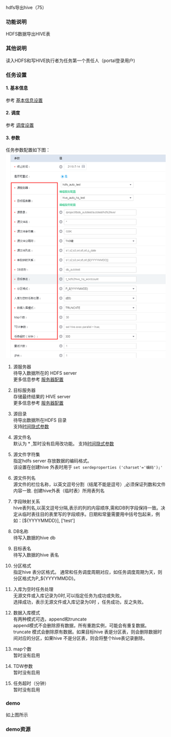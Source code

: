 hdfs导出hive（75）

### 功能说明
HDFS数据导出HIVE表

### 其他说明
读入HDFS和写HIVE执行者为任务第一个责任人（portal登录用户)

### 任务设置
#### 1. 基本信息  
参考 [基本信息设置](/workflow/workflow/runnerBasicInfo.md)  
#### 2. 调度  
参考 [调度设置](/workflow/workflow/runnerCycle.md)  

#### 3. 参数
任务参数配置如下图：
![hdfs2hive](/workflow/workflow/images/hdfs2hive1.png)

1. 源服务器  
待导入数据所在的 HDFS server  
更多信息参考 [服务器配置](/workflow/services/readme.md)

2. 目标服务器  
存储最终结果的 HIVE server   
更多信息参考 [服务器配置](/workflow/services/readme.md)

3. 源目录  
待导出数据所在HDFS 目录  
支持[时间隐式参数](/workflow/more/implicitVariable.md)

4. 源文件名  
默认为 * ,暂时没有启用改功能。
支持[时间隐式参数](/workflow/more/implicitVariable.md)

5. 源文件字符集  
指定hdfs server 存放数据的编码格式。   
该设置在创建hive 外表时用于
```set serdeproperties ('charset'='编码');'```

6. 源文件列名  
源文件的栏位名称，以英文逗号分割（结尾不能是逗号）,必须保证列数和文件内容一致.
创建hive外表（临时表）所用表列名  

7. 字段映射关系  
hive表列名,以英文逗号分隔,表示的列的内容顺序,需和DB列字段保持一致。决定从临时表往目的表里写的字段顺序。日期和常量需要用中括号包起来，例如：[${YYYYMMDD}], [\'test\']

8. DB名称  
待写入数据的hive db

9. 目标表名  
待写入数据的hive 表名

10. 分区格式  
指定hive 表分区格式。
通常和任务调度周期对应，如任务调度周期为天，则分区格式为P_${YYYYMMDD}。

11. 入库为空时任务处理  
无源文件或入库记录为0时,可以指定任务为成功或失败。   
选择成功，表示无源文件或入库记录为0时 ，任务成功，反之失败。  

12. 数据入库模式  
有两种模式可选，append和truncate  
append模式不会删除原有数据，所有重跑实例，可能会有重复数据。  
truncate 模式会删除原有数据。如果目标hive 表是分区表，则会删除数据时间对应的分区，如果hive 不是分区表，则会将整个hive表记录删除。

13. map个数  
暂时没有启用

14. TDW参数  
暂时没有启用

15. 任务超时（分钟）  
暂时没有启用

### demo
如上图所示  

### demo资源
